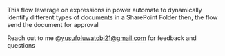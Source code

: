 This flow leverage on expressions in power automate to dynamically identify different types of documents in a SharePoint Folder then, the flow send the document for approval

Reach out to me @yusufoluwatobi21@gmail.com for feedback and questions
